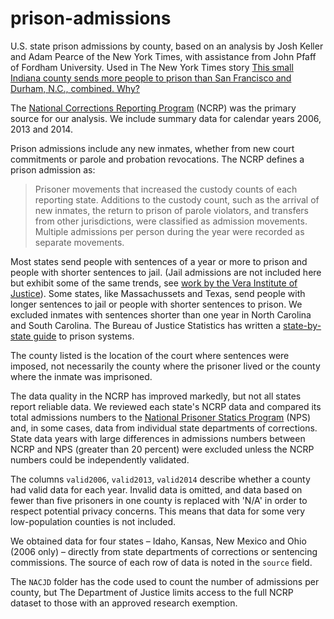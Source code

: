 # prison-admissions

U.S. state prison admissions by county, based on an analysis by Josh Keller and Adam Pearce of the New York Times, with assistance from John Pfaff of Fordham University. Used in The New York Times story [This small Indiana county sends more people to prison than San Francisco and Durham, N.C., combined. Why?
](http://www.nytimes.com/2016/09/02/upshot/new-geography-of-prisons.html)

The [National Corrections Reporting Program](http://www.icpsr.umich.edu/icpsrweb/NACJD/series/38/studies/36373?archive=NACJD&sortBy=7) (NCRP) was the primary source for our analysis. We include summary data for calendar years 2006, 2013 and 2014. 

Prison admissions include any new inmates, whether from new court commitments or parole and probation revocations. The NCRP defines a prison admission as:

>Prisoner movements that increased the custody counts of each reporting state. Additions to the custody count, such as the arrival of new inmates, the return to prison of parole violators, and transfers from other jurisdictions, were classified as admission movements. Multiple admissions per person during the year were recorded as separate movements.

Most states send people with sentences of a year or more to prison and people with shorter sentences to jail. (Jail admissions are not included here but exhibit some of the same trends, see [work by the Vera Institute of Justice](http://trends.vera.org/)). Some states, like Massachussets and Texas, send people with longer sentences to jail or people with shorter sentences to prison. We excluded inmates with sentences shorter than one year in North Carolina and South Carolina. The Bureau of Justice Statistics has written a [state-by-state guide](http://ncrp.info/SitePages/StateFactSheets) to prison systems.

The county listed is the location of the court where sentences were imposed, not necessarily the county where the prisoner lived or the county where the inmate was imprisoned.

The data quality in the NCRP has improved markedly, but not all states report reliable data. We reviewed each state's NCRP data and compared its total admissions numbers to the [National Prisoner Statics Program](http://www.bjs.gov/index.cfm?ty=dcdetail&iid=269) (NPS) and, in some cases, data from individual state departments of corrections. State data years with large differences in admissions numbers between NCRP and NPS (greater than 20 percent) were excluded unless the NCRP numbers could be independently validated.

The columns `valid2006`, `valid2013`, `valid2014` describe whether a county had valid data for each year. Invalid data is omitted, and data based on fewer than five prisoners in one county is replaced with 'N/A' in order to respect potential privacy concerns. This means that data for some very low-population counties is not included.

We obtained data for four states – Idaho, Kansas, New Mexico and Ohio (2006 only) – directly from state departments of corrections or sentencing commissions. The source of each row of data is noted in the `source` field.

The `NACJD` folder has the code used to count the number of admissions per county, but The Department of Justice limits access to the full NCRP dataset to those with an approved research exemption. 